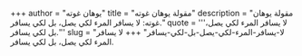 +++
author = "يوهان غوته"
title = "مقولة يوهان غوته"
description = "مقولة يوهان غوته: لا يسافر المرء لكي يصل، بل لكي يسافر."
quote = '''لا يسافر المرء لكي يصل، بل لكي يسافر.''' 
slug = "لا-يسافر-المرء-لكي-يصل-بل-لكي-يسافر"
+++
لا يسافر المرء لكي يصل، بل لكي يسافر.
